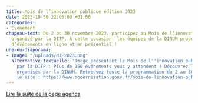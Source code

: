 ```yaml
---
title: Mois de l’innovation publique édition 2023
date: 2023-10-30 22:05:00 +01:00
categories:
- Événement
chapeau-text: Du 2 au 30 novembre 2023, participez au Mois de l’innovation publique
  organisé par la DITP. À cette occasion, les équipes de la DINUM proposent une série
  d’évènements en ligne et en présentiel !
une-ou-diaporama:
- image: "/uploads/MIP2023.png"
  alternative-textuelle: 'Image présentant le Mois de l''innovation publique organisé
    par la DITP : Plus de 150 événements vous y attendent ! Découvrez les événements
    organisés par la DINUM. Retrouvez toute la programmation du 2 au 30 novembre sur
    le site : https://www.modernisation.gouv.fr/mois-de-linnovation-publique/programme'
---
```


<div class="lien-important"><p><a href="https://www.numerique.gouv.fr/agenda/mois-de-linnovation-publique-edition-2023/">Lire la suite de la page agenda</a></p></div>